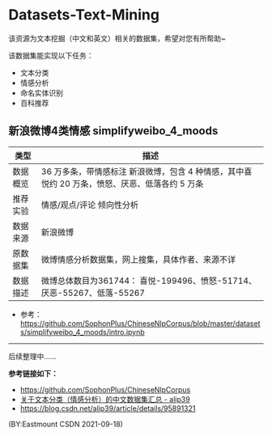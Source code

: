 # Datasets-Text-Mining
该资源为文本挖掘（中文和英文）相关的数据集，希望对您有所帮助~

该数据集能实现以下任务：
- 文本分类
- 情感分析
- 命名实体识别
- 百科推荐



## 新浪微博4类情感 simplifyweibo_4_moods

类型     | 描述
-------- | -----
数据概览  | 36 万多条，带情感标注 新浪微博，包含 4 种情感，其中喜悦约 20 万条，愤怒、厌恶、低落各约 5 万条
推荐实验  | 情感/观点/评论 倾向性分析
数据来源  | 新浪微博
原数据集  | 微博情感分析数据集，网上搜集，具体作者、来源不详
数据描述  | 微博总体数目为361744： 喜悦-199496、愤怒-51714、厌恶-55267、低落-55267



- 参考：https://github.com/SophonPlus/ChineseNlpCorpus/blob/master/datasets/simplifyweibo_4_moods/intro.ipynb





---


后续整理中......


**参考链接如下：**
- https://github.com/SophonPlus/ChineseNlpCorpus
- [关于文本分类（情感分析）的中文数据集汇总 - alip39](https://blog.csdn.net/alip39/article/details/95891321)
- https://blog.csdn.net/alip39/article/details/95891321


(BY:Eastmount CSDN 2021-09-18)
